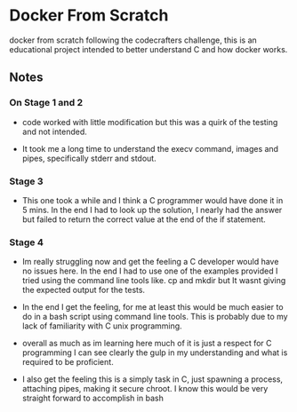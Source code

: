 # Docker From Scratch

docker from scratch following the codecrafters challenge, this is an educational project intended to better understand C and how docker works.

## Notes

### On Stage 1 and 2

- code worked with little modification but this was a
  quirk of the testing and not intended.

- It took me a long time to understand the execv command,
  images and pipes, specifically stderr and stdout.

### Stage 3

- This one took a while and I think a C programmer would have done it in 5 mins.
  In the end I had to look up the solution, I nearly
  had the answer but failed to return the correct
  value at the end of the if statement.

### Stage 4

- Im really struggling now and get the feeling
  a C developer would have no issues here.
  In the end I had to use one of the examples provided
  I tried using the command line tools like.
  cp and mkdir but It wasnt giving the expected
  output for the tests.

- In the end I get the feeling, for me at least
  this would be much easier to do in a bash script
  using command line tools. This is probably
  due to my lack of familiarity with
  C unix programming.

- overall as much as im learning here
  much of it is just a respect for C programming
  I can see clearly the gulp in my understanding
  and what is required to be proficient.

- I also get the feeling this is a simply task
  in C, just spawning a process, attaching pipes,
  making it secure chroot. I know this would be
  very straight forward to accomplish in bash

